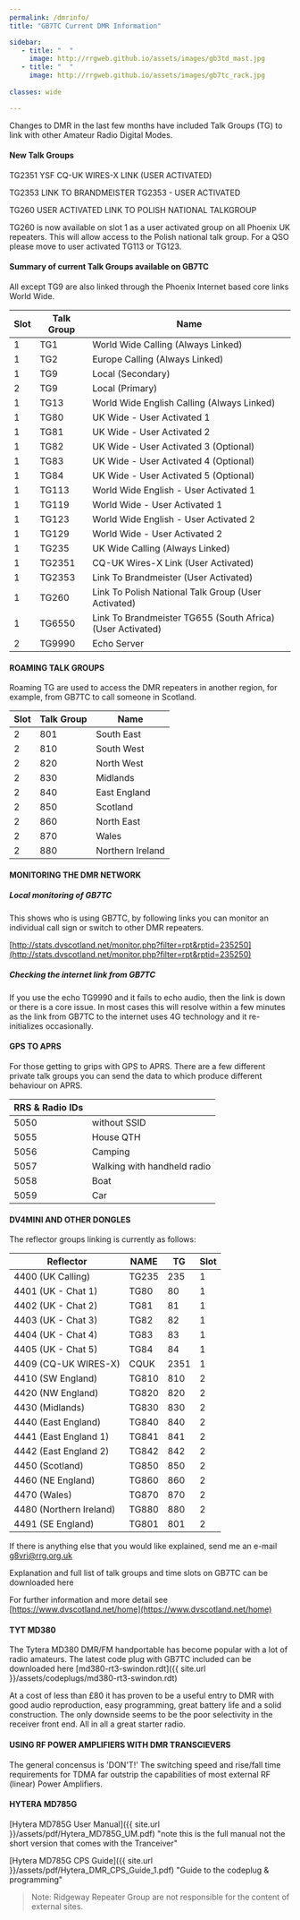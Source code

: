 ```yaml
---
permalink: /dmrinfo/
title: "GB7TC Current DMR Information"

sidebar:
   - title: "  "
     image: http://rrgweb.github.io/assets/images/gb3td_mast.jpg
   - title: "  "
     image: http://rrgweb.github.io/assets/images/gb7tc_rack.jpg
     
classes: wide

---
```


Changes to DMR in the last few months have included Talk Groups (TG) to link with other Amateur Radio Digital Modes.

#### New Talk Groups

TG2351 YSF CQ-UK WIRES-X LINK (USER ACTIVATED)

TG2353 LINK TO BRANDMEISTER TG2353 - USER ACTIVATED

TG260  USER ACTIVATED LINK TO POLISH NATIONAL TALKGROUP

TG260 is now available on slot 1 as a user activated group on all Phoenix UK repeaters. This will allow access to the Polish national talk group. For a QSO please move to user activated TG113 or TG123.
  
#### Summary of current Talk Groups available on GB7TC

All except TG9 are also linked through the Phoenix Internet based core links World Wide.  

|Slot|Talk Group| Name|
|---|---|---|
|1|TG1|World Wide Calling (Always Linked)|
|1|TG2|Europe Calling (Always Linked)|
|1|TG9|Local (Secondary)|
|2|TG9|Local (Primary)|
|1|TG13|World Wide English Calling (Always Linked)|
|1|TG80|UK Wide - User Activated 1|
|1|TG81|UK Wide - User Activated 2|
|1|TG82|UK Wide - User Activated 3 (Optional)|
|1|TG83|UK Wide - User Activated 4 (Optional)|
|1|TG84|UK Wide - User Activated 5 (Optional)|
|1|TG113|World Wide English - User Activated 1|
|1|TG119|World Wide - User Activated 1|
|1|TG123|World Wide English - User Activated 2|
|1|TG129|World Wide - User Activated 2|
|1|TG235|UK Wide Calling (Always Linked)|
|1|TG2351|CQ-UK Wires-X Link (User Activated)|
|1|TG2353|Link To Brandmeister (User Activated)|
|1|TG260|Link To Polish National Talk Group (User Activated)|
|1|TG6550|Link To Brandmeister TG655 (South Africa) (User Activated)|
|2|TG9990|Echo Server|

#### ROAMING TALK GROUPS

Roaming TG are used to access the DMR repeaters in another region, for example, from GB7TC to call someone in Scotland.

|Slot|Talk Group|Name|
|---|---|---|
|2|801|South East|
|2|810|South West|
|2|820|North West|
|2|830|Midlands|
|2|840|East England|
|2|850|Scotland|
|2|860|North East|
|2|870|Wales|
|2|880|Northern Ireland|

#### MONITORING THE DMR NETWORK

##### Local monitoring of GB7TC
This shows who is using GB7TC, by following links you can monitor an individual call sign or switch to other DMR repeaters.

[http://stats.dvscotland.net/monitor.php?filter=rpt&rptid=235250](http://stats.dvscotland.net/monitor.php?filter=rpt&rptid=235250)


##### Checking the internet link from GB7TC

If you use the echo TG9990 and it fails to echo audio, then the link is down or there is a core issue. In most cases this will resolve within a few minutes as the link from GB7TC to the internet uses 4G technology and it re-initializes occasionally.

#### GPS TO APRS
For those getting to grips with GPS to APRS. There are a few different private talk groups you can send the data to which produce different behaviour on APRS.  


|RRS & Radio IDs| |
|---|---|
|5050|without SSID|
|5055|House QTH|
|5056|Camping|
|5057|Walking with handheld radio|
|5058|Boat|
|5059|Car|

#### DV4MINI AND OTHER DONGLES

The reflector groups linking is currently as follows:

|Reflector|NAME|TG|Slot|
|---|---|---|---|
|4400 (UK Calling)|TG235|235|1|
|4401 (UK - Chat 1)|TG80|80|1|
|4402 (UK - Chat 2)|TG81|81|1|
|4403 (UK - Chat 3)|TG82|82|1|
|4404 (UK - Chat 4)|TG83|83|1|
|4405 (UK - Chat 5)|TG84|84|1|
|4409 (CQ-UK WIRES-X)|CQUK|2351|1|
|4410 (SW England)|TG810|810|2|
|4420 (NW England)|TG820|820|2|
|4430 (Midlands)|TG830|830|2|
|4440 (East England)|TG840|840|2|
|4441 (East England 1)|TG841|841|2|
|4442 (East England 2)|TG842|842|2|
|4450 (Scotland)|TG850|850|2|
|4460 (NE England)|TG860|860|2|
|4470 (Wales)|TG870|870|2|
|4480 (Northern Ireland)|TG880|880|2|
|4491 (SE England)|TG801|801|2|

If there is anything else that you would like explained, send me an e-mail [g8vri@rrg.org.uk](mailto:g8vri@rrg.org.uk)

Explanation and full list of talk groups and time slots on GB7TC can be downloaded here

For further information and more detail see [https://www.dvscotland.net/home](https://www.dvscotland.net/home)

#### TYT MD380
The Tytera MD380 DMR/FM handportable has become popular with a lot of radio amateurs. The latest code plug with GB7TC included can be downloaded here [md380-rt3-swindon.rdt]({{ site.url }}/assets/codeplugs/md380-rt3-swindon.rdt)

At a cost of less than £80 it has proven to be a useful entry to DMR with good audio reproduction, easy programming, great battery life and a solid construction. The only downside seems to be the poor selectivity in the receiver front end. All in all a great starter radio.

#### USING RF POWER AMPLIFIERS WITH DMR TRANSCIEVERS
The general concensus is 'DON'T!' The switching speed and rise/fall time requirements for TDMA far outstrip the capabilities of most external RF (linear) Power Amplifiers. 

#### HYTERA MD785G

[Hytera MD785G User Manual]({{ site.url }}/assets/pdf/Hytera_MD785G_UM.pdf) "note this is the full manual not the short version that comes with the Tranceiver"

[Hytera MD785G CPS Guide]({{ site.url }}/assets/pdf/Hytera_DMR_CPS_Guide_1.pdf)  "Guide to the codeplug & programming"


> Note: Ridgeway Repeater Group are not responsible for the content of external sites.
